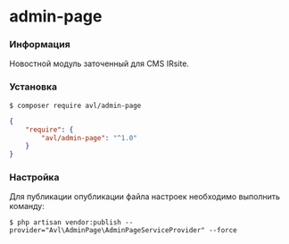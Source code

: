 # admin-page

### Информация

Новостной модуль заточенный для CMS IRsite.

### Установка

```
$ composer require avl/admin-page
```

```json
{
    "require": {
        "avl/admin-page": "^1.0"
    }
}
```
### Настройка

Для публикации опубликации файла настроек необходимо выполнить команду:

```
$ php artisan vendor:publish --provider="Avl\AdminPage\AdminPageServiceProvider" --force
```
